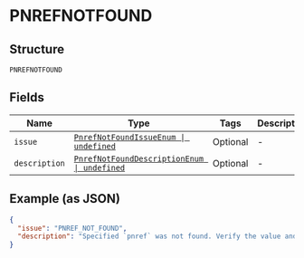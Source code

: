 
# PNREFNOTFOUND

## Structure

`PNREFNOTFOUND`

## Fields

| Name | Type | Tags | Description |
|  --- | --- | --- | --- |
| `issue` | [`PnrefNotFoundIssueEnum \| undefined`](../../doc/models/pnref-not-found-issue-enum.md) | Optional | - |
| `description` | [`PnrefNotFoundDescriptionEnum \| undefined`](../../doc/models/pnref-not-found-description-enum.md) | Optional | - |

## Example (as JSON)

```json
{
  "issue": "PNREF_NOT_FOUND",
  "description": "Specified `pnref` was not found. Verify the value and try the request again."
}
```


